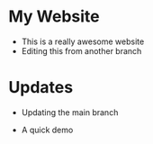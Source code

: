 # My Website

- This is a really awesome website
- Editing this from another branch

# Updates
- Updating the main branch

- A quick demo
